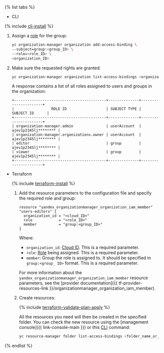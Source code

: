 {% list tabs %}

- CLI

{% include [cli-install](../cli-install.md) %}

1. Assign a [role](../../iam/concepts/access-control/roles.md) for the group:

   ```bash
   yc organization-manager organization add-access-binding \
   --subject=group:<group_ID> \
   --role=<role_ID> \
   <organization_ID>
   ```

1. Make sure the requested rights are granted:

   ```bash
   yc organization-manager organization list-access-bindings <organization_ID>
   ```

   A response contains a list of all roles assigned to users and groups in the organization:

   ```
   +------------------------------------------+--------------+----------------------+
   |                 ROLE ID                  | SUBJECT TYPE |      SUBJECT ID      |
   +------------------------------------------+--------------+----------------------+
   | organization-manager.admin               | userAccount  | ajev1p2345lj******** |
   | organization-manager.organizations.owner | userAccount  | ajev1p2345lj******** |
   | editor                                   | group        | ajev1p2345lj******** |
   | viewer                                   | group        | ajev1p2345lj******** |
   +------------------------------------------+--------------+----------------------+
   ```

- Terraform

   {% include [terraform-install](../terraform-install.md) %}

   1. Add the resource parameters to the configuration file and specify the required role and group:

      ```
      resource "yandex_organizationmanager_organization_iam_member" "users-editors" {
        organization_id = "<cloud_ID>"
        role            = "<role_ID>"
        member          = "group:<group_ID>"
      }
      ```

      Where:

      * `organization_id`: [Cloud ID](../../resource-manager/operations/cloud/get-id.md). This is a required parameter.
      * `role`: [Role](../../iam/concepts/access-control/roles.md) being assigned. This is a required parameter.
      * `member`: Group the role is assigned to. It should be specified in `group:<group_ ID>` format. This is a required parameter.

      For more information about the `yandex_organizationmanager_organization_iam_member` resource parameters, see the [provider documentation]({{ tf-provider-resources-link }}/organizationmanager_organization_iam_member).


   1. Create resources:

      {% include [terraform-validate-plan-apply](../../_tutorials/terraform-validate-plan-apply.md) %}

      All the resources you need will then be created in the specified folder. You can check the new resource using the [management console]({{ link-console-main }}) or this [CLI](../../cli/quickstart.md) command:

      ```bash
      yc resource-manager folder list-access-bindings <folder_name_or_ID>
      ```

{% endlist %}